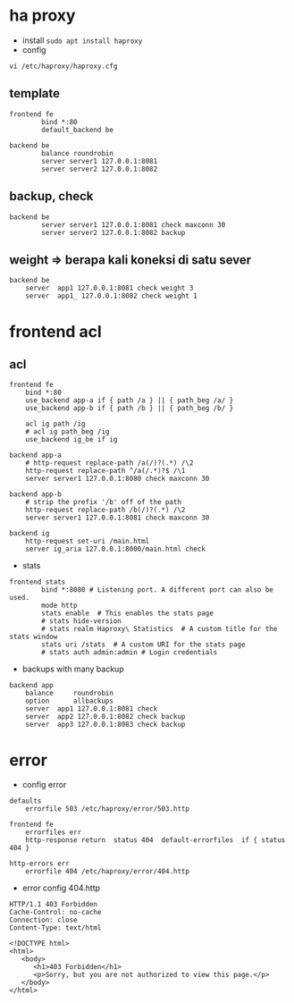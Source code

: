 # ha proxy
- install
```sudo apt install haproxy```
- config
```
vi /etc/haproxy/haproxy.cfg
```

## template
```
frontend fe
        bind *:80
        default_backend be

backend be
        balance roundrobin
        server server1 127.0.0.1:8081
        server server2 127.0.0.1:8082
```

## backup, check
```
backend be
        server server1 127.0.0.1:8081 check maxconn 30
        server server2 127.0.0.1:8082 backup
```

## weight => berapa kali koneksi di satu sever
```
backend be
    server  app1 127.0.0.1:8081 check weight 3
    server  app1_ 127.0.0.1:8082 check weight 1
```

# frontend acl
## acl
```
frontend fe
    bind *:80
    use_backend app-a if { path /a } || { path_beg /a/ }
    use_backend app-b if { path /b } || { path_beg /b/ }

    acl ig path /ig
    # acl ig path_beg /ig
    use_backend ig_be if ig

backend app-a
    # http-request replace-path /a(/)?(.*) /\2
    http-request replace-path ^/a(/.*)?$ /\1
    server server1 127.0.0.1:8080 check maxconn 30

backend app-b
    # strip the prefix '/b' off of the path
    http-request replace-path /b(/)?(.*) /\2
    server server1 127.0.0.1:8081 check maxconn 30

backend ig
    http-request set-uri /main.html
    server ig_aria 127.0.0.1:8000/main.html check
```

- stats
```
frontend stats
        bind *:8080 # Listening port. A different port can also be used.
        mode http
        stats enable  # This enables the stats page
        # stats hide-version
        # stats realm Haproxy\ Statistics  # A custom title for the stats window
        stats uri /stats  # A custom URI for the stats page
        # stats auth admin:admin # Login credentials
```

- backups with many backup
```
backend app
    balance     roundrobin
    option      allbackups
    server  app1 127.0.0.1:8081 check
    server  app2 127.0.0.1:8082 check backup
    server  app3 127.0.0.1:8083 check backup
```

# error
- config error
```
defaults
    errorfile 503 /etc/haproxy/error/503.http

frontend fe
    errorfiles err
    http-response return  status 404  default-errorfiles  if { status 404 }

http-errors err
    errorfile 404 /etc/haproxy/error/404.http
```
- error config 404.http
```
HTTP/1.1 403 Forbidden
Cache-Control: no-cache
Connection: close
Content-Type: text/html

<!DOCTYPE html>
<html>
   <body>
      <h1>403 Forbidden</h1>
      <p>Sorry, but you are not authorized to view this page.</p>
   </body>
</html>
```